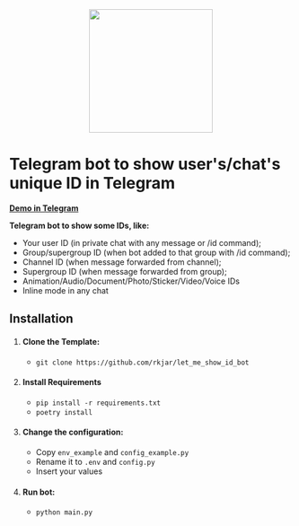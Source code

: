 <div align="center"> 
    <a href="https://t.me/letmeshowidbot">
        <img width="220" src="https://imgur.com/4ZVimxf.jpg">
    </a>
</div>

# Telegram bot to show user's/chat's unique ID in Telegram

[**Demo in Telegram**](https://t.me/letmeshowidbot)

**Telegram bot to show some IDs, like:**

* Your user ID (in private chat with any message or /id command);
* Group/supergroup ID (when bot added to that group with /id command);
* Channel ID (when message forwarded from channel);
* Supergroup ID (when message forwarded from group);
* Animation/Audio/Document/Photo/Sticker/Video/Voice IDs
* Inline mode in any chat


## Installation

1. #### Clone the Template:

   * `git clone https://github.com/rkjar/let_me_show_id_bot`
2. #### Install Requirements

   * `pip install -r requirements.txt`
   * `poetry install`
3. #### Change the configuration:

   * Copy `env_example` and `config_example.py`
   * Rename it to `.env` and `config.py`
   * Insert your values
4. #### Run bot:

   * `python main.py`
